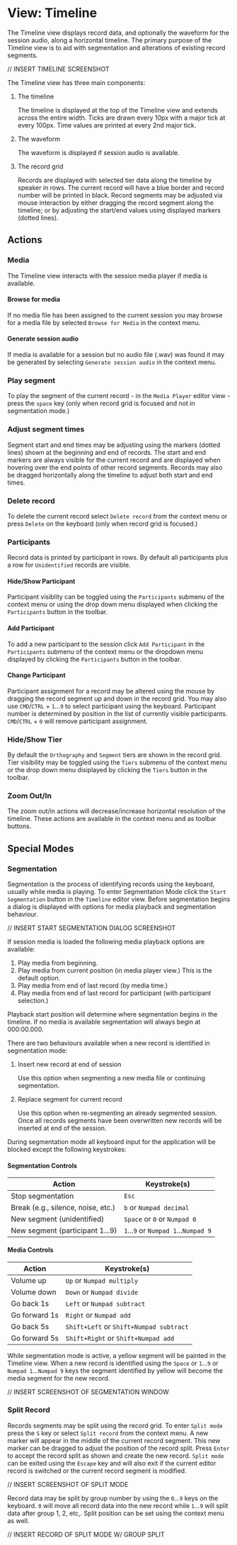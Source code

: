 # View: Timeline

The Timeline view displays record data, and optionally the waveform for the session audio, along a horizontal timeline. The primary purpose of the Timeline view is to aid with segmentation and alterations of existing record segments.

// INSERT TIMELINE SCREENSHOT

The Timeline view has three main components:

 1. The timeline 

    The timeline is displayed at the top of the Timeline view and extends across the entire width. Ticks are drawn every 10px with a major tick at every 100px.  Time values are printed at every 2nd major tick.  
    
 1. The waveform

    The waveform is displayed if session audio is available.  

 1. The record grid

    Records are displayed with selected tier data along the timeline by speaker in rows. The current record will have a blue border and record number will be printed in black. Record segments may be adjusted via mouse interaction by either dragging the record segment along the timeline; or by adjusting the start/end values using displayed markers (dotted lines).

## Actions

### Media

The Timeline view interacts with the session media player if media is available.

#### Browse for media

If no media file has been assigned to the current session you may browse for a media file by selected ```Browse for Media``` in the context menu.

#### Generate session audio

If media is available for a session but no audio file (.wav) was found it may be generated by selecting ```Generate session audio``` in the context menu.

### Play segment

To play the segment of the current record - in the ```Media Player``` editor view - press the ```space``` key (only when record grid is focused and not in segmentation mode.)

### Adjust segment times

Segment start and end times may be adjusting using the markers (dotted lines) shown at the beginning and end of records. The start and end markers are always visible for the current record and are displayed when hovering over the end points of other record segments. Records may also be dragged horizontally along the timeline to adjust both start and end times.

### Delete record

To delete the current record select ```Delete record``` from the context menu or press ```Delete``` on the keyboard (only when record grid is focused.)

### Participants

Record data is printed by participant in rows.  By default all participants plus a row for ``Unidentified`` records are visible.

#### Hide/Show Participant

Participant visiblity can be toggled using the ```Participants``` submenu of the context menu or using the drop down menu displayed when clicking the ```Participants``` button in the toolbar.

#### Add Participant

To add a new participant to the session click ```Add Participant``` in the ```Participants``` submenu of the context menu or the dropdown menu displayed by clicking the ```Participants``` button in the toolbar.

#### Change Participant

Participant assignment for a record may be altered using the mouse by dragging the record segment up and down in the record grid. You may also use ```CMD```/```CTRL``` + ```1```...```9``` to select participant using the keyboard. Participant number is determined by position in the list of currently visible participants.  ```CMD```/```CTRL``` + ```0``` will remove participant assignment.

### Hide/Show Tier

By default the ``Orthography``  and ``Segment`` tiers are shown in the record grid. Tier visibility may be toggled using the ```Tiers``` submenu of the context menu or the drop down menu disiplayed by clicking the ```Tiers``` button in the toolbar.

### Zoom Out/In

The zoom out/in actions will decrease/increase horizontal resolution of the timeline.  These actions are available in the context menu and as toolbar buttons.

## Special Modes 

### Segmentation

Segmentation is the process of identifying records using the keyboard, usually while media is playing.  To enter Segmentation Mode click the ```Start Segmentation``` button in the ```Timeline``` editor view.  Before segmentation begins a dialog is displayed with options for media playback and segmentation behaviour.

// INSERT START SEGMENTATION DIALOG SCREENSHOT

If session media is loaded the following media playback options are available:

 1. Play media from beginning.
 1. Play media from current position (in media player view.) This is the default option.
 1. Play media from end of last record (by media time.)
 1. Play media from end of last record for participant (with participant selection.)

Playback start position will determine where segmentation begins in the timeline. If no media is available segmentation will always begin at 000:00.000.

There are two behaviours available when a new record is identified in segmentation mode:

 1. Insert new record at end of session

    Use this option when segmenting a new media file or continuing segmentation. 

 1. Replace segment for current record
 
    Use this option when re-segmenting an already segmented session.  Once all records segments have been overwritten new records will be inserted at end of the session.
    
During segmentation mode all keyboard input for the application will be blocked except the following keystrokes:

#### Segmentation Controls

| Action | Keystroke(s) |
|---|---|
| Stop segmentation | ```Esc``` | 
| Break (e.g., silence, noise, etc.) | ```b``` or ```Numpad decimal``` |
| New segment (unidentified) | ```Space``` or ```0``` or ```Numpad 0``` |
| New segment (participant 1...9) | ```1```...```9``` or ```Numpad 1```...```Numpad 9``` |

#### Media Controls

| Action | Keystroke(s) |
|---|---|
| Volume up | ```Up``` or ```Numpad multiply``` |
| Volume down | ```Down``` or ```Numpad divide``` |
| Go back 1s | ```Left``` or ```Numpad subtract``` |
| Go forward 1s | ```Right``` or ```Numpad add``` |
| Go back 5s | ```Shift+Left``` or ```Shift+Numpad subtract``` |
| Go forward 5s | ```Shift+Right``` or ```Shift+Numpad add``` |

While segmentation mode is active, a yellow segment will be painted in the Timeline view.  When a new record is identified using the ```Space``` or ```1```...```9``` or ```Numpad 1```...```Numpad 9``` keys the segment identified by yellow will become the media segment for the new record.

// INSERT SCREENSHOT OF SEGMENTATION WINDOW

### Split Record

Records segments may be split using the record grid. To enter ``Split mode`` press the ```S``` key or select ```Split record``` from the context menu. A new marker will appear in the middle of the current record segment.  This new marker can be dragged to adjust the position of the record split. Press ```Enter``` to accept the record split as shown and create the new record. ``Split mode`` can be exited using the ```Escape``` key and will also exit if the current editor record is switched or the current record segment is modified.

// INSERT SCREENSHOT OF SPLIT MODE

Record data may be split by group number by using the ```0```...```9``` keys on the keyboard. ```0``` will move all record data into the new record while ```1```...```9``` will split data after group 1, 2, etc,. Split position can be set using the context menu as well.

// INSERT RECORD OF SPLIT MODE W/ GROUP SPLIT